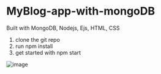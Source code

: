 # MyBlog-app-with-mongoDB
Built with MongoDB, Nodejs, Ejs, HTML, CSS

1. clone the git repo
2. run npm install
3. get started with npm start

![image](https://user-images.githubusercontent.com/84847782/162261295-96f3660b-1a3a-46b4-a049-8057b77a159c.png)
